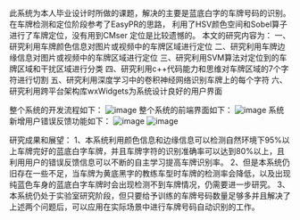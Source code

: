 此系统为本人毕业设计时所做的课题，解决的主要是蓝底白字的车牌号码的识别。在车牌检测和定位阶段参考了EasyPR的思路，
利用了HSV颜色空间和Sobel算子进行了车牌定位，没有用到CMser 定位是比较遗憾的。
本文的研究内容为：
一、研究利用车牌颜色信息对图片或视频中的车牌区域进行定位 
二、研究利用车牌边缘信息对图片或视频中的车牌区域进行定位
三、研究利用SVM算法对定位到的车牌区域和干扰区域进行分类 
四、研究利用c++代码能力和思维对车牌区域的7个字符进行切割 
五、研究利用深度学习中的卷积神经网络识别车牌上的每个字符 
六、研究利用跨平台架构库wxWidgets为系统设计良好的用户界面

整个系统的开发流程如下： 
![image](https://github.com/BBuf/Automatic-recognition-system-of-license-plate-number/blob/master/Screenshots/1.png)
整个系统的前端界面如下：
![image](https://github.com/BBuf/Automatic-recognition-system-of-license-plate-number/blob/master/Screenshots/2.png)
系统新增用户错误反馈功能如下：
![image](https://github.com/BBuf/Automatic-recognition-system-of-license-plate-number/blob/master/Screenshots/3.png)
![image](https://github.com/BBuf/Automatic-recognition-system-of-license-plate-number/blob/master/Screenshots/4.png)

研究成果和展望：
1、本系统利用颜色信息和边缘信息可以检测自然环境下95%以上车牌完好的蓝底白字车牌，并且车牌字符的识别准确率可以达到80%以上，且利用用户的错误反馈信息可以不断的自主学习提高车牌识别率。 
2、但是本系统仍旧存在一些不足，当车牌为黄底黑字的教练车型时车牌的检测率会降低，以及出现纯蓝色车身的蓝底白字车牌时会出现检测不到车牌情况，仍需要进一步研究。 
3、本系统仍处于实验室研究阶段，但只要给予训练的车牌号码数量足够多并且解决了上述两个问题后，可以应用在实际场景中进行车牌号码自动识别的工作。
